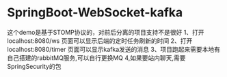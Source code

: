 # SpringBoot-WebSocket-kafka
这个demo是基于STOMP协议的，对前后分离的项目支持不是很好
1、打开localhost:8080/ws 页面可以显示后端的定时任务刷新的时间
2、打开localhost:8080/timer 页面可以显示kafka发送的消息
3、项目跑起来需要本地有自己搭建的rabbitMQ服务,可以自行更换MQ
4,如果要站内聊天,需要SpringSecurity的包
